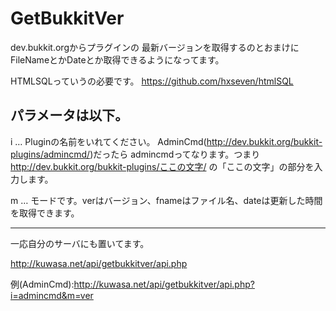 GetBukkitVer
============

dev.bukkit.orgからプラグインの
最新バージョンを取得するのとおまけに
FileNameとかDateとか取得できるようになってます。

HTMLSQLっていうの必要です。
https://github.com/hxseven/htmlSQL

パラメータは以下。
-------------------------------------------------
i … Pluginの名前をいれてください。
AdminCmd(http://dev.bukkit.org/bukkit-plugins/admincmd/)だったら
admincmdってなります。つまり
http://dev.bukkit.org/bukkit-plugins/ここの文字/
の「ここの文字」の部分を入力します。


m … モードです。verはバージョン、fnameはファイル名、dateは更新した時間を取得できます。

-------------------------------------------------
一応自分のサーバにも置いてます。

http://kuwasa.net/api/getbukkitver/api.php

例(AdminCmd):http://kuwasa.net/api/getbukkitver/api.php?i=admincmd&m=ver

